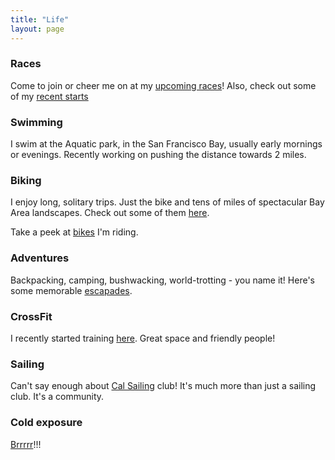```yaml
---
title: "Life"
layout: page
---
```


### Races
Come to join or cheer me on at my [upcoming races](races/upcoming)! Also, check out some of my [recent starts](races/recent)

### Swimming
I swim at the Aquatic park, in the San Francisco Bay, usually early mornings or evenings. Recently working on pushing the distance towards 2 miles.

### Biking
I enjoy long, solitary trips. Just the bike and tens of miles of spectacular Bay Area landscapes. Check out some of them [here](biking/trips).

Take a peek at [bikes](biking/bikes) I'm riding.

### Adventures
Backpacking, camping, bushwacking, world-trotting - you name it! Here's some memorable [escapades](adventures).

### CrossFit
I recently started training [here](http://sanfranciscocrossfit.com/). Great space and friendly people!

### Sailing
Can't say enough about [Cal Sailing](https://www.cal-sailing.org/) club! It's much more than just a sailing club. It's a community.

### Cold exposure
[Brrrrr](cold)!!!
